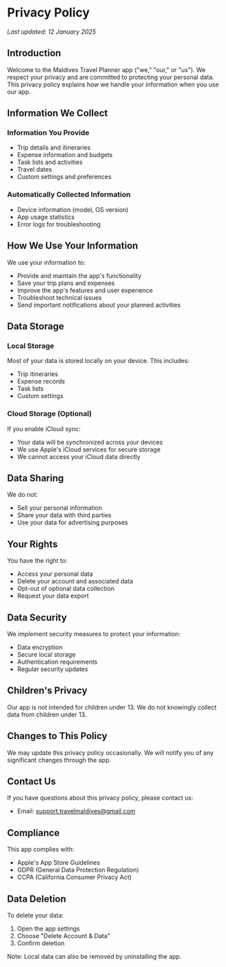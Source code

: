 # Privacy Policy

*Last updated: 12 January 2025*

## Introduction

Welcome to the Maldives Travel Planner app ("we," "our," or "us"). We respect your privacy and are committed to protecting your personal data. This privacy policy explains how we handle your information when you use our app.

## Information We Collect

### Information You Provide
- Trip details and itineraries
- Expense information and budgets
- Task lists and activities
- Travel dates
- Custom settings and preferences

### Automatically Collected Information
- Device information (model, OS version)
- App usage statistics
- Error logs for troubleshooting

## How We Use Your Information

We use your information to:
- Provide and maintain the app's functionality
- Save your trip plans and expenses
- Improve the app's features and user experience
- Troubleshoot technical issues
- Send important notifications about your planned activities

## Data Storage

### Local Storage
Most of your data is stored locally on your device. This includes:
- Trip itineraries
- Expense records
- Task lists
- Custom settings

### Cloud Storage (Optional)
If you enable iCloud sync:
- Your data will be synchronized across your devices
- We use Apple's iCloud services for secure storage
- We cannot access your iCloud data directly

## Data Sharing

We do not:
- Sell your personal information
- Share your data with third parties
- Use your data for advertising purposes

## Your Rights

You have the right to:
- Access your personal data
- Delete your account and associated data
- Opt-out of optional data collection
- Request your data export

## Data Security

We implement security measures to protect your information:
- Data encryption
- Secure local storage
- Authentication requirements
- Regular security updates

## Children's Privacy

Our app is not intended for children under 13. We do not knowingly collect data from children under 13.

## Changes to This Policy

We may update this privacy policy occasionally. We will notify you of any significant changes through the app.

## Contact Us

If you have questions about this privacy policy, please contact us:
- Email: support.travelmaldives@gmail.com

## Compliance

This app complies with:
- Apple's App Store Guidelines
- GDPR (General Data Protection Regulation)
- CCPA (California Consumer Privacy Act)

## Data Deletion

To delete your data:
1. Open the app settings
2. Choose "Delete Account & Data"
3. Confirm deletion

Note: Local data can also be removed by uninstalling the app.
